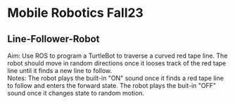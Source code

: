# Mobile Robotics Fall23
## Line-Follower-Robot
Aim: Use ROS to program a TurtleBot to traverse a curved red tape line. The robot should move in random directions once it looses track of the red tape line until it finds a new line to follow.  
Notes: The robot plays the built-in "ON" sound once it finds a red tape line to follow and enters the forward state. The robot plays the buit-in "OFF" sound once it changes state to random motion.   
